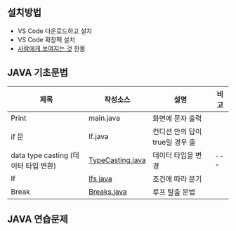 ## 설치방법
- VS Code 다운로드하고 설치
- VS Code 확장팩 설치
- [사람에게 보여지는 것](link) 한몸
## JAVA 기초문법
| 제목 | 작성소스 | 설명 | 비고 |
| --- | --- | --- | --- |
| Print | main.java | 화면에 문자 출력 |  |
| if 문 | If.java | 컨디션 안의 답이 true일 경우 출 |  |
| data type casting (데이터 타입 변환) | [TypeCasting.java](https://github.com/ppquokka/study_javas/blob/master/src/TypeCasting.java) | 데이터 타입을 변경 | --- |
| If | [Ifs java](./src/Ifs.java) | 조건에 따라 분기 | |
| Break | [Breaks.java](./src/Breaks.java) | 루프 탈출 문법 ||
## JAVA 연습문제
